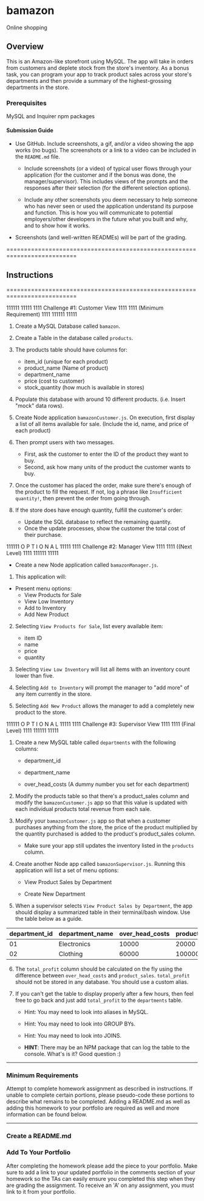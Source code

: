 # bamazon
Online shopping

## Overview
   This is an Amazon-like storefront using MySQL.
   The app will take in orders from customers and deplete stock from the store's inventory.
   As a bonus task, you can program your app to track product sales across your store's departments
   and then provide a summary of the highest-grossing departments in the store.

### Prerequisites
   MySQL and Inquirer npm packages


#### Submission Guide
* Use GitHub.  Include screenshots, a gif, and/or a video showing the app works (no bugs).
  The screenshots or a link to a video can be included in the `README.md` file.

     * Include screenshots (or a video) of typical user flows through your application
       (for the customer and if the bonus was done, the manager/supervisor).
       This includes views of the prompts and the responses after their selection (for the different selection options).

     * Include any other screenshots you deem necessary to help someone who has never seen
       or used the application understand its purpose and function.
       This is how you will communicate to potential employers/other developers in the future
       what you built and why, and to show how it works.

* Screenshots (and well-written READMEs) will be part of the grading.

==========================================================================
##       Instructions
==========================================================================

111111                                      11111
1111      Challenge #1: Customer View        1111
1111         (Minimum Requirement)           1111
111111                                      11111

1. Create a MySQL Database called `bamazon`.

2. Create a Table in the database called `products`.

3. The products table should have columns for:
   * item_id            (unique for each product)
   * product_name       (Name of product)
   * department_name
   * price              (cost to customer)
   * stock_quantity     (how much is available in stores)

4. Populate this database with around 10 different products. (i.e. Insert "mock" data rows).

5. Create Node application `bamazonCustomer.js`.
   On execution, first display a list of all items available for sale.
   (Include the id, name, and price of each product)

6. Then prompt users with two messages.

   * First, ask the customer to enter the ID of the product they want to buy.
   * Second, ask how many units of the product the customer wants to buy.

7. Once the customer has placed the order, make sure there's enough of the product to fill the request.
   If not, log a phrase like `Insufficient quantity!`, then prevent the order from going through.

8. If the store does have enough quantity, fulfill the customer's order:
   * Update the SQL database to reflect the remaining quantity.
   * Once the update processes, show the customer the total cost of their purchase.



111111     O  P  T  I  O  N  A  L       11111
1111     Challenge #2: Manager View      1111
1111             ((Next Level)           1111
111111                                  11111

* Create a new Node application called `bamazonManager.js`.

 1. This application will:

  * Present menu options:
      * View Products for Sale
      * View Low Inventory
      * Add to Inventory
      * Add New Product

 2. Selecting `View Products for Sale`, list every available item:
      * item ID
      * name
      * price
      * quantity

 3. Selecting `View Low Inventory` will list all items with an inventory count lower than five.

 4. Selecting `Add to Inventory`  will prompt the manager to "add more" of any item currently in the store.

 5. Selecting `Add New Product` allows the manager to add a completely new product to the store.


111111     O  P  T  I  O  N  A  L       11111
1111    Challenge #3: Supervisor View    1111
1111            (Final Level)            1111
111111                                  11111

1. Create a new MySQL table called `departments` with the following columns:

   * department_id

   * department_name

   * over_head_costs (A dummy number you set for each department)

2. Modify the products table so that there's a product_sales column
   and modify the `bamazonCustomer.js` app so that this value is updated
   with each individual products total revenue from each sale.

3. Modify your `bamazonCustomer.js` app so that when a customer purchases anything
   from the store, the price of the product multiplied by the quantity purchased is added
   to the product's product_sales column.

   * Make sure your app still updates the inventory listed in the `products` column.

4. Create another Node app called `bamazonSupervisor.js`. Running this application will list a set of menu options:

   * View Product Sales by Department

   * Create New Department

5. When a supervisor selects `View Product Sales by Department`, the app should display a summarized table in their terminal/bash window. Use the table below as a guide.

| department_id | department_name | over_head_costs | product_sales | total_profit |
| ------------- | --------------- | --------------- | ------------- | ------------ |
| 01            | Electronics     | 10000           | 20000         | 10000        |
| 02            | Clothing        | 60000           | 100000        | 40000        |

6. The `total_profit` column should be calculated on the fly
   using the difference between `over_head_costs` and `product_sales`.
   `total_profit` should not be stored in any database. You should use a custom alias.

7. If you can't get the table to display properly after a few hours,
   then feel free to go back and just add `total_profit` to the `departments` table.

   * Hint: You may need to look into aliases in MySQL.

   * Hint: You may need to look into GROUP BYs.

   * Hint: You may need to look into JOINS.

   * **HINT**: There may be an NPM package that can log the table to the console. What's is it? Good question :)

- - -

### Minimum Requirements

Attempt to complete homework assignment as described in instructions.  If unable to complete
certain portions, please pseudo-code these portions to describe what remains to be completed.
Adding a README.md as well as adding this homework to your portfolio are required as well
and more information can be found below.

- - -

### Create a README.md

### Add To Your Portfolio

   After completing the homework please add the piece to your portfolio.
   Make sure to add a link to your updated portfolio in the comments section of your
   homework so the TAs can easily ensure you completed this step when they are grading
   the assignment. To receive an 'A' on any assignment, you must link to it from your portfolio.
